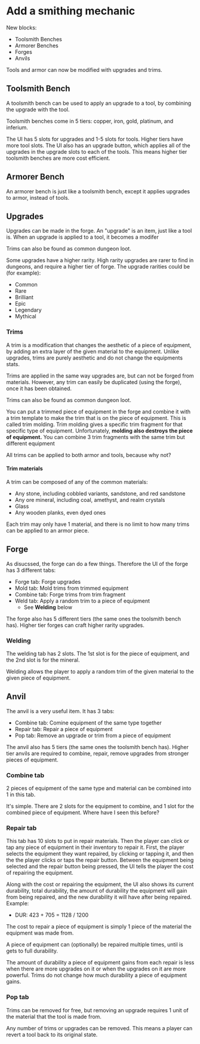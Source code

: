 
# Add a smithing mechanic
New blocks:
* Toolsmith Benches
* Armorer Benches
* Forges
* Anvils

Tools and armor can now be modified with upgrades and trims.

## Toolsmith Bench
A toolsmith bench can be used to apply an upgrade to a tool, by combining the upgrade with the tool.

Toolsmith benches come in 5 tiers: copper, iron, gold, platinum, and inferium.

The UI has 5 slots for upgrades and 1-5 slots for tools. Higher tiers have more tool slots. The UI also has an upgrade button, which applies all of the upgrades in the upgrade slots to each of the tools. This means higher tier toolsmith benches are more cost efficient.

## Armorer Bench
An armorer bench is just like a toolsmith bench, except it applies upgrades to armor, instead of tools.

## Upgrades
Upgrades can be made in the forge. An "upgrade" is an item, just like a tool is. When an upgrade is applied to a tool, it becomes a modifer

Trims can also be found as common dungeon loot.

Some upgrades have a higher rarity. High rarity upgrades are rarer to find in dungeons, and require a higher tier of forge. The upgrade rarities could be (for example):
* Common
* Rare
* Brilliant
* Epic
* Legendary
* Mythical

### Trims
A trim is a modification that changes the aesthetic of a piece of equipment, by adding an extra layer of the given material to the equipment. Unlike upgrades, trims are purely aesthetic and do not change the equipments stats.

Trims are applied in the same way upgrades are, but can not be forged from materials. However, any trim can easily be duplicated (using the forge), once it has been obtained.

Trims can also be found as common dungeon loot.

You can put a trimmed piece of equipment in the forge and combine it with a trim template to make the trim that is on the piece of equipment. This is called trim molding. Trim molding gives a specific trim fragment for that specific type of equipment. Unfortunately, **molding also destroys the piece of equipment.** You can combine 3 trim fragments with the same trim but different equipment

All trims can be applied to both armor and tools, because why not?

#### Trim materials
A trim can be composed of any of the common materials:
* Any stone, including cobbled variants, sandstone, and red sandstone
* Any ore mineral, including coal, amethyst, and realm crystals
* Glass
* Any wooden planks, even dyed ones

Each trim may only have 1 material, and there is no limit to how many trims can be applied to an armor piece.

## Forge
As disucssed, the forge can do a few things. Therefore the UI of the forge has 3 different tabs:
* Forge tab: Forge upgrades
* Mold tab: Mold trims from trimmed equipment
* Combine tab: Forge trims from trim fragment
* Weld tab: Apply a random trim to a piece of equipment
    * See **Welding** below

The forge also has 5 different tiers (the same ones the toolsmith bench has). Higher tier forges can craft higher rarity upgrades.

### Welding
The welding tab has 2 slots. The 1st slot is for the piece of equipment, and the 2nd slot is for the mineral.

Welding allows the player to apply a random trim of the given material to the given piece of equipment.

## Anvil
The anvil is a very useful item. It has 3 tabs:
* Combine tab: Comine equipment of the same type together
* Repair tab: Repair a piece of equipment
* Pop tab: Remove an upgrade or trim from a piece of equipment

The anvil also has 5 tiers (the same ones the toolsmith bench has). Higher tier anvils are required to combine, repair, remove upgrades from stronger pieces of equipment.

### Combine tab
2 pieces of equipment of the same type and material can be combined into 1 in this tab.

It's simple. There are 2 slots for the equipment to combine, and 1 slot for the combined piece of equipment. Where have I seen this before?

### Repair tab
This tab has 10 slots to put in repair materials. Then the player can click or tap any piece of equipment in their inventory to repair it. First, the player selects the equipment they want repaired, by clicking or tapping it, and then the the player clicks or taps the repair button. Between the equipment being selected and the repair button being pressed, the UI tells the player the cost of repairing the equipment.

Along with the cost or repairing the equipment, the UI also shows its current durability, total durability, the amount of durability the equipment will gain from being repaired, and the new durability it will have after being repaired. Example:
* DUR: 423 + 705 = 1128 / 1200

The cost to repair a piece of equipment is simply 1 piece of the material the equipment was made from.

A piece of equipment can (optionally) be repaired multiple times, until is gets to full durability.

The amount of durability a piece of equipment gains from each repair is less when there are more upgrades on it or when the upgrades on it are more powerful. Trims do not change how much durability a piece of equipment gains.

### Pop tab
Trims can be removed for free, but removing an upgrade requires 1 unit of the material that the tool is made from.

Any number of trims or upgrades can be removed. This means a player can revert a tool back to its original state.

